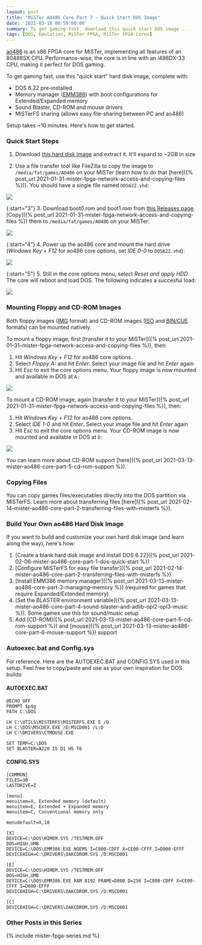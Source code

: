 ```yaml
---
layout: post
title: "MiSTer AO486 Core Part 7 – Quick Start DOS Image"
date: '2021-03-18 00:59:00:00'
summary: To get gaming fast, download this quick start DOS image ...
tags: [DOS, Emulation, MiSTer FPGA, MiSTer FPGA Cores]
---
```


<a href="https://github.com/MiSTer-devel/ao486_MiSTer" target="_blank">ao486</a> is an x86 FPGA core for MiSTer, implementing all features of an 80486SX CPU. Performance-wise, the core is in line with an i486DX-33 CPU, making it perfect for DOS gaming.

To get gaming fast, use this "quick start" hard disk image, complete with:

* DOS 6.22 pre-installed
* Memory manager (<a href="https://en.wikipedia.org/wiki/EMM386" target="_blank">EMM386</a>) with boot configurations for Extended/Expanded memory
* Sound Blaster, CD-ROM and mouse drivers
* MiSTerFS sharing (allows easy file-sharing between PC and ao486)

Setup takes ~10 minutes. Here's how to get started.


### Quick Start Steps

1. Download <a href="https://1drv.ms/u/s!AhPM2FpzJ_ovgSdQMvoD_BlPvMJe?e=VVoRq5" target="_blank">this hard disk image</a> and extract it. It'll expand to ~2GB in size

2. Use a file transfer tool like FileZilla to copy the image to <code>/media/fat/games/AO486</code> on your MiSTer (learn how to do that [here]({% post_url 2021-01-31-mister-fpga-network-access-and-copying-files %})). You should have a single file named <code>DOS622.vhd</code>:

![](/img/posts/mister-ao486-dos-quick-start-dos622-copy-vhd-hard-disk-drive-image.png)

{:start="3"}
3. Download boot0.rom and boot1.rom from <a href="https://github.com/MiSTer-devel/ao486_MiSTer/tree/master/releases/bios" target="_blank">this Releases page</a>. [Copy]({% post_url 2021-01-31-mister-fpga-network-access-and-copying-files %}) them to <code>/media/fat/games/AO486</code> on your MiSTer:

![](/img/posts/mister-ao486-dos-quick-start-dos622-copy-boot-roms.png)

{:start="4"}
4. Power up the ao486 core and mount the hard drive  (*Windows Key* + *F12* for ao486 core options, set *IDE 0-0* to <code>DOS622.vhd</code>):

![](/img/posts/mister-ao486-dos-quick-start-dos622-mount-vhd-hard-disk-drive-image.png)

{:start="5"}
5. Still in the core options menu, select *Reset and apply HDD*. The core will reboot and load DOS.  The following indicates a succesful load:

![](/img/posts/mister-ao486-dos-quick-start-first-boot.png)

<!-- TODO: add YouTube video and link here -->


### Mounting Floppy and CD-ROM Images

Both floppy images (<a href="https://en.wikipedia.org/wiki/IMG_(file_format)" target="_blank">IMG</a> format) and CD-ROM images (<a href="https://en.wikipedia.org/wiki/Optical_disc_image" target="_blank">ISO</a> and <a href="https://en.wikipedia.org/wiki/Cue_sheet_(computing)" target="_blank">BIN/CUE</a> formats) can be mounted natively. 

To mount a floppy image, first [transfer it to your MiSTer]({% post_url 2021-01-31-mister-fpga-network-access-and-copying-files %}), then:

1. Hit *Windows Key* + *F12* for ao486 core options.
2. Select *Floppy A:* and hit *Enter*. Select your image file and hit *Enter* again
3. Hit *Esc* to exit the core options menu. Your floppy image is now mounted and available in DOS at <code>A:</code>

![](/img/posts/mister-ao486-dos-quick-start-mount-floppy.png)

To mount a CD-ROM image, again [transfer it to your MiSTer]({% post_url 2021-01-31-mister-fpga-network-access-and-copying-files %}), then:

1. Hit *Windows Key* + *F12* for ao486 core options.
2. Select *IDE 1-0* and hit *Enter*. Select your image file and hit *Enter* again
3. Hit *Esc* to exit the core options menu. Your CD-ROM image is now mounted and available in DOS at <code>D:</code>

![](/img/posts/mister-ao486-dos-quick-start-mount-cd-rom.png)

You can learn more about CD-ROM support [here]({% post_url 2021-03-13-mister-ao486-core-part-5-cd-rom-support %}).


### Copying Files

You can copy games files/executables directly into the DOS partition via MiSTerFS. Learn more about transferring files [here]({% post_url 2021-02-14-mister-ao486-core-part-2-transferring-files-with-misterfs %}).


### Build Your Own ao486 Hard Disk Image

If you want to build and customize your own hard disk image (and learn along the way), here's how:

1. [Create a blank hard disk image and install DOS 6.22]({% post_url 2021-02-06-mister-ao486-core-part-1-dos-quick-start %})
2. [Configure MiSTerFS for easy file transfer]({% post_url 2021-02-14-mister-ao486-core-part-2-transferring-files-with-misterfs %})
3. [Install EMM386 memory manager]({% post_url 2021-03-13-mister-ao486-core-part-3-managing-memory %}) (required for games that require Expanded/Extended memory)
4. [Set the BLASTER environment variable]({% post_url 2021-03-13-mister-ao486-core-part-4-sound-blaster-and-adlib-opl2-opl3-music %}). Some games use this for sound/music setup
5. Add [CD-ROM]({% post_url 2021-03-13-mister-ao486-core-part-5-cd-rom-support %}) and [mouse]({% post_url 2021-03-13-mister-ao486-core-part-6-mouse-support %}) support


### Autoexec.bat and Config.sys

For reference. Here are the AUTOEXEC.BAT and CONFIG.SYS used in this setup. Feel free to copy/paste and use as your own inspiration for DOS builds:

#### AUTOEXEC.BAT

````
@ECHO OFF
PROMPT $p$g
PATH C:\DOS

LH C:\UTILS\MISTERFS\MISTERFS.EXE E /Q
LH C:\DOS\MSCDEX.EXE /D:MSCD001 /L:D
LH C:\DRIVERS\CTMOUSE.EXE

SET TEMP=C:\DOS
SET BLASTER=A220 I5 D1 H5 T6
````

#### CONFIG.SYS

````
[COMMON]
FILES=30
LASTDRIVE=Z

[menu]  
menuitem=X, Extended memory (default)
menuitem=E, Extended + Expanded memory
menuitem=C, Conventional memory only

menudefault=X,10

[X]
DEVICE=C:\DOS\HIMEM.SYS /TESTMEM:OFF
DOS=HIGH,UMB
DEVICE=C:\DOS\EMM386.EXE NOEMS I=C800-CDFF X=CE00-CFFF I=D000-EFFF
DEVICEHIGH=C:\DRIVERS\OAKCDROM.SYS /D:MSCD001

[E]
DEVICE=C:\DOS\HIMEM.SYS /TESTMEM:OFF
DOS=HIGH,UMB
DEVICE=C:\DOS\EMM386.EXE RAM 8192 FRAME=D000 D=256 I=C800-CDFF X=CE00-CFFF I=D000-EFFF
DEVICEHIGH=C:\DRIVERS\OAKCDROM.SYS /D:MSCD001

[C]
DEVICEHIGH=C:\DRIVERS\OAKCDROM.SYS /D:MSCD001
````


### Other Posts in this Series

{% include mister-fpga-series.md %}

